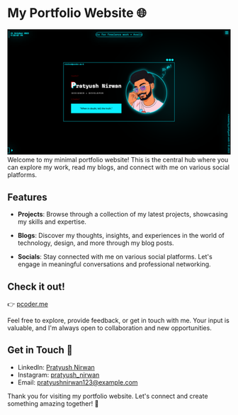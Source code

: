 # My Portfolio Website 🌐
![website screenshot](assets/github/websiteScreenshot.png)
Welcome to my minimal portfolio website! This is the central hub where you can explore my work, read my blogs, and connect with me on various social platforms.

## Features
- **Projects**: Browse through a collection of my latest projects, showcasing my skills and expertise.

- **Blogs**: Discover my thoughts, insights, and experiences in the world of technology, design, and more through my blog posts.

- **Socials**: Stay connected with me on various social platforms. Let's engage in meaningful conversations and professional networking.

## Check it out!
👉 [pcoder.me](https://pcoder.me)

Feel free to explore, provide feedback, or get in touch with me. Your input is valuable, and I'm always open to collaboration and new opportunities.

## Get in Touch 📧
- LinkedIn: [Pratyush Nirwan](https://www.linkedin.com/in/pratyush-nirwan-a9665224b/)
- Instagram: [pratyush_nirwan](https://www.instagram.com/pratyush_nirwan)
- Email: [pratyushnirwan123@example.com](mailto:pratyushnirwan123@gmail.com)

Thank you for visiting my portfolio website. Let's connect and create something amazing together! 🚀